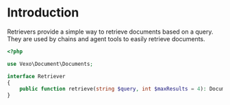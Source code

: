 # Introduction

Retrievers provide a simple way to retrieve documents based on a query. They are used by chains and agent tools to easily retrieve documents.

```php
<?php

use Vexo\Document\Documents;

interface Retriever
{
    public function retrieve(string $query, int $maxResults = 4): Documents;
}
```
